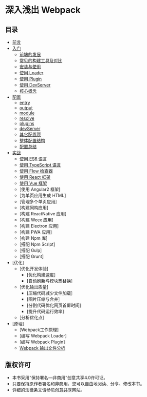 # 深入浅出 Webpack

## 目录
- [前言](docs/前言.md)
- [入门](docs/入门/README.md)
    - [前端的发展](docs/入门/前端的发展.md)
    - [常见的构建工具及对比](docs/入门/常见的构建工具及对比.md)
    - [安装与使用](docs/入门/安装与使用.md)
    - [使用 Loader](docs/入门/使用Loader.md)
    - [使用 Plugin](docs/入门/使用Plugin.md)
    - [使用 DevServer](docs/入门/使用DevServer.md)
    - [核心概念](docs/入门/核心概念.md)
- [配置](docs/配置/README.md)
    - [entry](docs/配置/entry.md) 
    - [output](docs/配置/output.md)
    - [module](docs/配置/module.md)
    - [resolve](docs/配置/resolve.md)
    - [plugins](docs/配置/plugins.md)
    - [devServer](docs/配置/devServer.md)
    - [其它配置项](docs/配置/其它配置项.md)
    - [整体配置结构](docs/配置/整体配置结构.md)
    - [配置总结](docs/配置/配置总结.md)
- [实战](docs/实战/README.md)
    - [使用 ES6 语言](docs/实战/使用ES6语言.md)
    - [使用 TypeScript 语言](docs/实战/使用TypeScript语言.md)
    - [使用 Flow 检查器](docs/实战/使用Flow检查器.md)
    - [使用 React 框架](docs/实战/使用React框架.md)
    - [使用 Vue 框架](docs/实战/使用Vue框架.md)
    - [使用 Angular2 框架]
    - [为单页应用生成 HTML]
    - [管理多个单页应用]
    - [构建同构应用]
    - [构建 ReactNative 应用]
    - [构建 Weex 应用]
    - [构建 Electron 应用]
    - [构建 PWA 应用]
    - [构建 Npm 库]
    - [搭配 Npm Script]
    - [搭配 Gulp]
    - [搭配 Grunt]
- [优化]
    - [优化开发体验]
        - [优化构建速度]
        - [自动刷新与模块热替换]
    - [优化输出质量]
        - [压缩代码减少文件加载]
        - [图片压缩与合并]
        - [分割代码优化网页首屏时间]
        - [提升代码运行效率]
    - [分析优化点]    
- [原理]
    - [Webpack工作原理]
    - [编写 Webpack Loader]
    - [编写 Webpack Plugin]
    - [Webpack 输出文件分析](docs/原理/Webpack输出文件分析.md)    
    
## 版权许可
- 本书采用“保持署名—非商用”创意共享4.0许可证。		
- 只要保持原作者署名和非商用，您可以自由地阅读、分享、修改本书。		
- 详细的法律条文请参见[创意共享](http://creativecommons.org/licenses/by-nc/4.0/)网站。